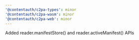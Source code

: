 ```yaml
---
'@contentauth/c2pa-types': minor
'@contentauth/c2pa-wasm': minor
'@contentauth/c2pa-web': minor
---
```


Added reader.manifestStore() and reader.activeManifest() APIs
